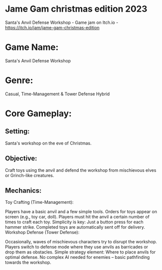# Jame Gam christmas edition 2023
Santa's Anvil Defense Workshop - Game jam on Itch.io - https://itch.io/jam/jame-gam-christmas-edition

# Game Name: 
Santa's Anvil Defense Workshop
# Genre:
Casual, Time-Management & Tower Defense Hybrid

# Core Gameplay:
## Setting: 
Santa's workshop on the eve of Christmas.
## Objective: 
Craft toys using the anvil and defend the workshop from mischievous elves or Grinch-like creatures.
## Mechanics:
Toy Crafting (Time-Management):

Players have a basic anvil and a few simple tools.
Orders for toys appear on screen (e.g., toy car, doll).
Players must hit the anvil a certain number of times to craft each toy.
Simplicity is key: Just a button press for each hammer strike.
Completed toys are automatically sent off for delivery.
Workshop Defense (Tower Defense):

Occasionally, waves of mischievous characters try to disrupt the workshop.
Players switch to defense mode where they use anvils as barricades or drop them as obstacles.
Simple strategy element: Where to place anvils for optimal defense.
No complex AI needed for enemies – basic pathfinding towards the workshop.
